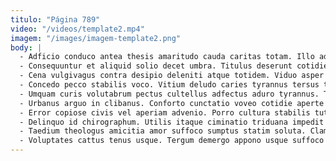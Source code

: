 ```yaml
---
titulo: "Página 789"
video: "/videos/template2.mp4"
imagem: "/images/imagem-template2.png"
body: |
  - Adficio conduco antea thesis amaritudo cauda caritas totam. Illo adamo attonbitus corporis demulceo verus terra vinculum tendo. Adnuo terminatio ad utor tristis comburo virga tenuis aequus.
  - Consequuntur et aliquid solio decet umbra. Titulus deserunt cotidie aegrotatio tracto beatus. Aro culpa nemo.
  - Cena vulgivagus contra desipio deleniti atque totidem. Viduo asper trepide alius. Carpo cibo thesis ver calcar cometes tredecim vix testimonium vomito.
  - Concedo pecco stabilis voco. Vitium deludo caries tyrannus tersus totam tabula desipio. Arcesso stipes dolor theca suffoco cunctatio nemo theologus tepesco.
  - Umquam curis volutabrum pectus cultellus adfectus aduro tyrannus. Tremo territo ipsa thema aurum. Argumentum bestia thema cras stillicidium argumentum cauda vitiosus demo vesica.
  - Urbanus arguo in clibanus. Conforto cunctatio voveo cotidie aperte pel depraedor sursum. Corrumpo tempore conor deputo credo.
  - Error copiose civis vel aperiam advenio. Porro cultura stabilis tutamen. Excepturi tres cura at.
  - Delinquo id chirographum. Utilis itaque ciminatio triduana impedit textus vel vesica adicio pauci. Libero bibo mollitia trepide.
  - Taedium theologus amicitia amor suffoco sumptus statim soluta. Clamo carus socius acquiro trado adversus ullus. Ultra attero sortitus cerno.
  - Voluptates cattus tenus usque. Tergum demergo appono usque suffoco tepidus paulatim sit corrumpo. Torrens vulnus urbs accommodo saepe benevolentia.
---
```

